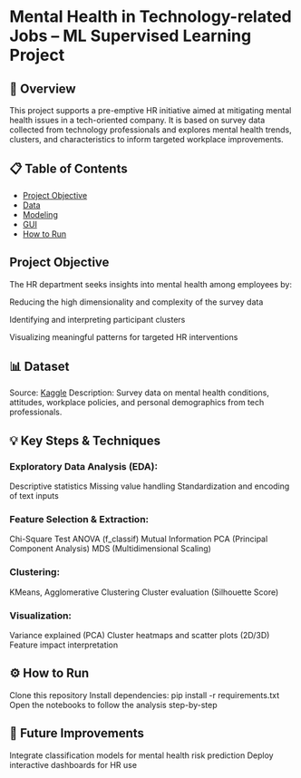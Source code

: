 # Mental Health in Technology-related Jobs – ML Supervised Learning Project

## 🧠 Overview
This project supports a pre-emptive HR initiative aimed at mitigating mental health issues in a tech-oriented company. It is based on survey data collected from technology professionals and explores mental health trends, clusters, and characteristics to inform targeted workplace improvements.

## 📋 Table of Contents
- [Project Objective](#project-objective)
- [Data](#data)
- [Modeling](#modeling)
- [GUI](#gui)
- [How to Run](#How-to-Run)

 ##  Project Objective
The HR department seeks insights into mental health among employees by:

Reducing the high dimensionality and complexity of the survey data

Identifying and interpreting participant clusters

Visualizing meaningful patterns for targeted HR interventions

## 📊 Dataset
Source: [Kaggle](https://www.kaggle.com/datasets/osmi/mental-health-in-tech-2016)
Description: Survey data on mental health conditions, attitudes, workplace policies, and personal demographics from tech professionals.

## 💡 Key Steps & Techniques
### Exploratory Data Analysis (EDA):
Descriptive statistics
Missing value handling
Standardization and encoding of text inputs
### Feature Selection & Extraction:
Chi-Square Test
ANOVA (f_classif)
Mutual Information
PCA (Principal Component Analysis)
MDS (Multidimensional Scaling)
### Clustering:
KMeans, Agglomerative Clustering
Cluster evaluation (Silhouette Score)
### Visualization:
Variance explained (PCA)
Cluster heatmaps and scatter plots (2D/3D)
Feature impact interpretation

## ⚙️ How to Run
Clone this repository
Install dependencies: pip install -r requirements.txt
Open the notebooks to follow the analysis step-by-step

## 📌 Future Improvements
Integrate classification models for mental health risk prediction
Deploy interactive dashboards for HR use
